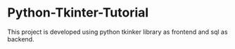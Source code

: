 # Python-Tkinter-Tutorial
This project is developed using python tkinker library as frontend and sql as backend.
